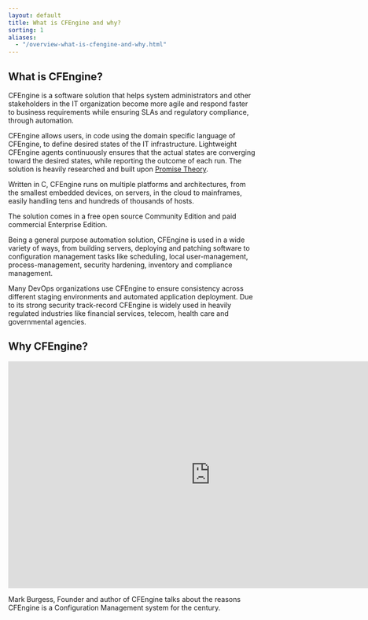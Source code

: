 ```yaml
---
layout: default
title: What is CFEngine and why?
sorting: 1
aliases:
  - "/overview-what-is-cfengine-and-why.html"
---
```


## What is CFEngine?

CFEngine is a software solution that helps system administrators and other stakeholders in the IT organization become more agile and respond faster to business requirements while ensuring SLAs and regulatory compliance, through automation.

CFEngine allows users, in code using the domain specific language of CFEngine, to define desired states of the IT infrastructure. Lightweight CFEngine agents continuously ensures that the actual states are converging toward the desired states, while reporting the outcome of each run. The solution is heavily researched and built upon [Promise Theory](https://en.wikipedia.org/wiki/Promise_theory).

Written in C, CFEngine runs on multiple platforms and architectures, from the smallest embedded devices, on servers, in the cloud to mainframes, easily handling tens and hundreds of thousands of hosts.

The solution comes in a free open source Community Edition and paid commercial Enterprise Edition.

Being a general purpose automation solution, CFEngine is used in a wide variety of ways, from building servers, deploying and patching software to configuration management tasks like scheduling, local user-management, process-management, security hardening, inventory and compliance management.

Many DevOps organizations use CFEngine to ensure consistency across different staging environments and automated application deployment. Due to its strong security track-record CFEngine is widely used in heavily regulated industries like financial services, telecom, health care and governmental agencies.

## Why CFEngine?

<iframe width="821" height="462" src="https://www.youtube.com/embed/HLZ7EeqNdLs" frameborder="0" allow="accelerometer; autoplay; clipboard-write; encrypted-media; gyroscope; picture-in-picture" allowfullscreen></iframe>

Mark Burgess, Founder and author of CFEngine talks about the reasons CFEngine is a Configuration Management system for the century.
